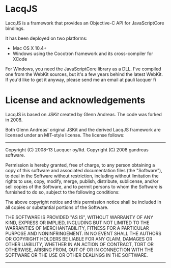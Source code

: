 LacqJS
======

LacqJS is a framework that provides an Objective-C API for JavaScriptCore bindings.

It has been deployed on two platforms:

  * Mac OS X 10.4+  
  * Windows using the Cocotron framework and its cross-compiler for XCode
  
For Windows, you need the JavaScriptCore library as a DLL. I've compiled one from the WebKit sources, but it's a few years behind the latest WebKit. If you'd like to get it anyway, please send me an email at pauli <at> lacquer <dot> fi
  

# License and acknowledgements

LacqJS is based on _JSKit_ created by Glenn Andreas. The code was forked in 2008.

Both Glenn Andreas' original JSKit and the derived LacqJS framework are licensed under an MIT-style license.
The license follows:

----

Copyright (C) 2008-13 Lacquer oy/ltd.
Copyright (C) 2008 gandreas software. 

Permission is hereby granted, free of charge, to any person obtaining a copy of
this software and associated documentation files (the "Software"), to deal in
the Software without restriction, including without limitation the rights to
use, copy, modify, merge, publish, distribute, sublicense, and/or sell copies of
the Software, and to permit persons to whom the Software is furnished to do so,
subject to the following conditions:

The above copyright notice and this permission notice shall be included in all
copies or substantial portions of the Software.

THE SOFTWARE IS PROVIDED "AS IS", WITHOUT WARRANTY OF ANY KIND, EXPRESS OR
IMPLIED, INCLUDING BUT NOT LIMITED TO THE WARRANTIES OF MERCHANTABILITY, FITNESS
FOR A PARTICULAR PURPOSE AND NONINFRINGEMENT. IN NO EVENT SHALL THE AUTHORS OR
COPYRIGHT HOLDERS BE LIABLE FOR ANY CLAIM, DAMAGES OR OTHER LIABILITY, WHETHER
IN AN ACTION OF CONTRACT, TORT OR OTHERWISE, ARISING FROM, OUT OF OR IN
CONNECTION WITH THE SOFTWARE OR THE USE OR OTHER DEALINGS IN THE SOFTWARE.

----
